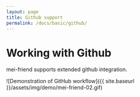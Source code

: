 ```yaml
---
layout: page
title: Github support
permalink: /docs/basic/github/
---
```

# Working with Github

mei-friend supports extended github integration.

![Demonstration of GitHub workflow]({{ site.baseurl }}/assets/img/demo/mei-friend-02.gif)